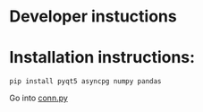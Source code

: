 # Developer instuctions

# Installation instructions:
```
pip install pyqt5 asyncpg numpy pandas
```
Go into [conn.py](conn.py)
